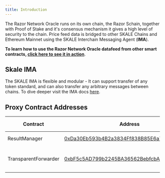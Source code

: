 ```yaml
---
title: Introduction
---
```


The Razor Network Oracle runs on its own chain, the Razor Schain, together with Proof of Stake and it's consensus mechanism it gives a high level of security to the chain. Price feed data is bridged to other SKALE Chains and Ethereum Mainnet using the SKALE Interchain Messaging Agent (**IMA**).

**To learn how to use the Razor Network Oracle datafeed from other smart contracts, [click here to see it in action](/docs/data-feeds/consuming-data-feeds)**.

## Skale IMA

The SKALE IMA is flexible and modular - It can support transfer of any token standard, and can also transfer any arbitrary messages between chains. To dive deeper visit the IMA docs [here](https://docs.skale.network/ima/1.3.x/).

## Proxy Contract Addresses

| Contract             | Address                                                                                                                                                                 | Chain Name                  |
| -------------------- | ----------------------------------------------------------------------------------------------------------------------------------------------------------------------- | --------------------------- |
| ResultManager        | [0xDa30Eb593b4B2a3834Ff838B85E6a704BA885C84](https://goerli.explorer.zksync.io/address/0xda30eb593b4b2a3834ff838b85e6a704ba885c84)                                      | zkSync2-Testnet             |
| TransparentForwarder | [0xbF5c5AD799b2245BA36562BebfcbAbc5D508Eb84](https://staging-utter-unripe-menkar.explorer.staging-v3.skalenodes.com/address/0xbF5c5AD799b2245BA36562BebfcbAbc5D508Eb84) | staging-utter-unripe-menkar |
